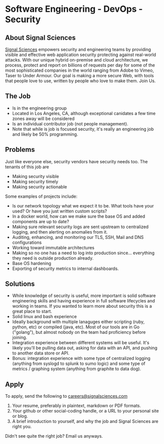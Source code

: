 # Software Engineering - DevOps - Security

## About Signal Sciences

[Signal Sciences](https://signalsciences.com/) empowers security and engineering teams by providing visible and effective web application security protecting against real-world attacks.  With our unique hybrid on-premise and cloud architecture, we process, protect and report on billions of requests per day for some of the most sophisticated companies in the world ranging from Adobe to Vimeo, Taser to Under Armour. Our goal is making a more secure Web, with tools that people love to use, written by people who love to make them.  Join Us.


## The Job

* Is in the engineering group
* Located in Los Angeles, CA, although exceptional canidates a few time zones
  away will be considered
* Is an individual contributor job (not people management).
* Note that while is job is focused security, it's really an engineering job
  and likely be 50% programming.

## Problems

Just like everyone else, security vendors have security needs too.  The
tenants of this job are

* Making security visible
* Making security timely
* Making security actionable

Some examples of projects include:

* Is our network topology what we expect it to be.  What tools have your used?
Or have you just written custom scripts?
* In a docker world, how can we make sure the base OS and added components are
up to date?
* Making sure relevant security logs are sent upstream to centralized logging,
and then alerting on anomalies from it.
* Auditing, enhancing, and monitoring our TLS, SSH, Mail and DNS configurations
* Working toward immutable architectures
* Making so no one has a need to log into production since… everything they need
is outside production already.
* Base OS hardening
* Exporting of security metrics to internal dashboards.

## Solutions

* While knowledge of security is useful, more important is solid software
  engineering skills and having experience in full software lifecycles and
  working in teams.  If
  you wanted to learn more about security this is a great place to start.
* Solid linux and bash experience
* Ideally background with multiple lanaguges either scripting (ruby, python,
  etc) or compiled (java, etc).  Most of our tools are in Go ("golang"), but
  almost nobody on the team had proficiency before joining.
* Integration experience between different systems will be useful.  It's likely you'll be pulling data
  out, asking for data with an API, and pushing to another data store or API.
* Bonus: integration experience with some type of centralized logging (anything from
  syslogd to splunk to sumo logic) and some type of metrics / graphing system
  (anything from graphite to data dog).

## Apply

To apply, send the following to careers@signalsciences.com

1. Your resume, preferably in plaintext, markdown or PDF formats.
2. Your github or other social-coding handle, or a URL to your personal site
   or blog.
3. A brief introduction to yourself, and why the job and Signal Sciences
   are right you.

Didn't see quite the right job?  Email us anyways.


